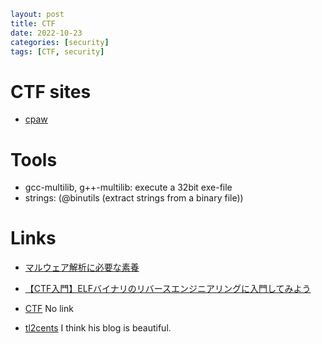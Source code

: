 ```yaml
layout: post
title: CTF
date: 2022-10-23
categories: [security]
tags: [CTF, security]
```


# CTF sites

- [cpaw](https://ctf.cpaw.site/index.php)

# Tools

- gcc-multilib, g++-multilib: execute a 32bit exe-file
- strings: (@binutils (extract strings from a binary file))

# Links
- [マルウェア解析に必要な素養](https://hackmd.io/@K-atc/S1kLEr5x?type=view#)
- [【CTF入門】ELFバイナリのリバースエンジニアリングに入門してみよう](https://kashiwaba-yuki.com/ctf-elf-training)
- [CTF](https://github.com/omerAF/CTFs/tree/master/asisctf_finals_2021/jsss)
No link

- [tl2cents](https://tl2cents.github.io/2022/10/16/ASISCTF-2022-Quals-Crypto-Writeup/)
I think his blog is beautiful.
